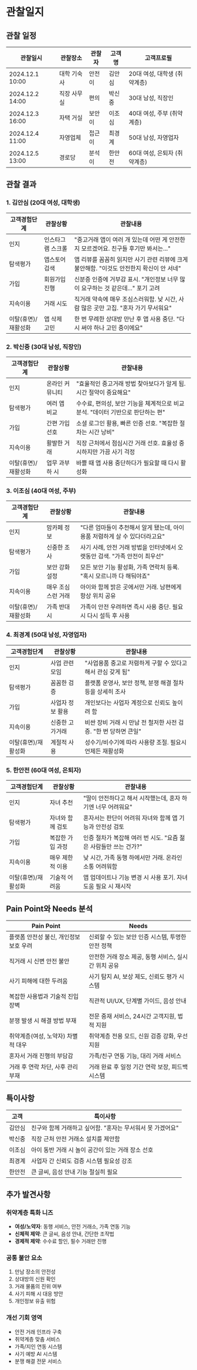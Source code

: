 # 관찰일지

## 관찰 일정

| 관찰일시 | 관찰장소 | 관찰자 | 고객명 | 고객프로필 |
|---------|---------|--------|--------|-----------|
| 2024.12.1 10:00 | 대학 기숙사 | 안전이 | 김안심 | 20대 여성, 대학생 (취약계층) |
| 2024.12.2 14:00 | 직장 사무실 | 편의 | 박신중 | 30대 남성, 직장인 |
| 2024.12.3 16:00 | 자택 거실 | 보안이 | 이조심 | 40대 여성, 주부 (취약계층) |
| 2024.12.4 11:00 | 자영업체 | 접근이 | 최경계 | 50대 남성, 자영업자 |
| 2024.12.5 13:00 | 경로당 | 분석이 | 한안전 | 60대 여성, 은퇴자 (취약계층) |

## 관찰 결과

### 1. 김안심 (20대 여성, 대학생)

| 고객경험단계 | 관찰상황 | 관찰내용 |
|------------|----------|----------|
| 인지 | 인스타그램 스크롤 | "중고거래 앱이 여러 개 있는데 어떤 게 안전한지 모르겠어요. 친구들 후기만 봐서는..." |
| 탐색평가 | 앱스토어 검색 | 앱 리뷰를 꼼꼼히 읽지만 사기 관련 리뷰에 크게 불안해함. "이것도 안전한지 확신이 안 서네" |
| 가입 | 회원가입 진행 | 신분증 인증에 거부감 표시. "개인정보 너무 많이 요구하는 것 같은데..." 포기 고려 |
| 지속이용 | 거래 시도 | 직거래 약속에 매우 조심스러워함. 낮 시간, 사람 많은 곳만 고집. "혼자 가기 무서워요" |
| 이탈(휴면)/재활성화 | 앱 삭제 고민 | 한 번 무례한 상대방 만난 후 앱 사용 중단. "다시 써야 하나 고민 중이에요" |

### 2. 박신중 (30대 남성, 직장인)

| 고객경험단계 | 관찰상황 | 관찰내용 |
|------------|----------|----------|
| 인지 | 온라인 커뮤니티 | "효율적인 중고거래 방법 찾아보다가 알게 됨. 시간 절약이 중요해요" |
| 탐색평가 | 여러 앱 비교 | 수수료, 편의성, 보안 기능을 체계적으로 비교 분석. "데이터 기반으로 판단하는 편" |
| 가입 | 간편 가입 선호 | 소셜 로그인 활용, 빠른 인증 선호. "복잡한 절차는 시간 낭비" |
| 지속이용 | 활발한 거래 | 직장 근처에서 점심시간 거래 선호. 효율성 중시하지만 가끔 사기 걱정 |
| 이탈(휴면)/재활성화 | 업무 과부하 시 | 바쁠 때 앱 사용 중단하다가 필요할 때 다시 활성화 |

### 3. 이조심 (40대 여성, 주부)

| 고객경험단계 | 관찰상황 | 관찰내용 |
|------------|----------|----------|
| 인지 | 맘카페 정보 | "다른 엄마들이 추천해서 알게 됐는데, 아이 용품 저렴하게 살 수 있다더라고요" |
| 탐색평가 | 신중한 조사 | 사기 사례, 안전 거래 방법을 인터넷에서 오랫동안 검색. "가족 안전이 최우선" |
| 가입 | 보안 강화 설정 | 모든 보안 기능 활성화, 가족 연락처 등록. "혹시 모르니까 다 해둬야죠" |
| 지속이용 | 매우 조심스런 거래 | 아이와 함께 밝은 곳에서만 거래. 남편에게 항상 위치 공유 |
| 이탈(휴면)/재활성화 | 가족 반대 시 | 가족이 안전 우려하면 즉시 사용 중단. 필요시 다시 설득 후 사용 |

### 4. 최경계 (50대 남성, 자영업자)

| 고객경험단계 | 관찰상황 | 관찰내용 |
|------------|----------|----------|
| 인지 | 사업 관련 모임 | "사업용품 중고로 저렴하게 구할 수 있다고 해서 관심 갖게 됨" |
| 탐색평가 | 꼼꼼한 검증 | 플랫폼 운영사, 보안 정책, 분쟁 해결 절차 등을 상세히 조사 |
| 가입 | 사업자 정보 활용 | 개인보다는 사업자 계정으로 신뢰도 높이려 함 |
| 지속이용 | 신중한 고가거래 | 비싼 장비 거래 시 만남 전 철저한 사전 검증. "한 번 당하면 큰일" |
| 이탈(휴면)/재활성화 | 계절적 사용 | 성수기/비수기에 따라 사용량 조절. 필요시 언제든 재활성화 |

### 5. 한안전 (60대 여성, 은퇴자)

| 고객경험단계 | 관찰상황 | 관찰내용 |
|------------|----------|----------|
| 인지 | 자녀 추천 | "딸이 안전하다고 해서 시작했는데, 혼자 하기엔 너무 어려워요" |
| 탐색평가 | 자녀와 함께 검토 | 혼자서는 판단이 어려워 자녀와 함께 앱 기능과 안전성 검토 |
| 가입 | 복잡한 가입 과정 | 인증 절차가 복잡해 여러 번 시도. "요즘 젊은 사람들만 쓰는 건가?" |
| 지속이용 | 매우 제한적 이용 | 낮 시간, 가족 동행 하에서만 거래. 온라인 소통 어려워함 |
| 이탈(휴면)/재활성화 | 기술적 어려움 | 앱 업데이트나 기능 변경 시 사용 포기. 자녀 도움 필요 시 재시작 |

## Pain Point와 Needs 분석

| Pain Point | Needs |
|-----------|-------|
| 플랫폼 안전성 불신, 개인정보 보호 우려 | 신뢰할 수 있는 보안 인증 시스템, 투명한 안전 정책 |
| 직거래 시 신변 안전 불안 | 안전한 거래 장소 제공, 동행 서비스, 실시간 위치 공유 |
| 사기 피해에 대한 두려움 | 사기 탐지 AI, 보상 제도, 신뢰도 평가 시스템 |
| 복잡한 사용법과 기술적 진입장벽 | 직관적 UI/UX, 단계별 가이드, 음성 안내 |
| 분쟁 발생 시 해결 방법 부재 | 전문 중재 서비스, 24시간 고객지원, 법적 지원 |
| 취약계층(여성, 노약자) 차별적 대우 | 취약계층 전용 모드, 신원 검증 강화, 우선 지원 |
| 혼자서 거래 진행의 부담감 | 가족/친구 연동 기능, 대리 거래 서비스 |
| 거래 후 연락 차단, 사후 관리 부재 | 거래 완료 후 일정 기간 연락 보장, 피드백 시스템 |

## 특이사항

| 고객 | 특이사항 |
|------|----------|
| 김안심 | 친구와 함께 거래하고 싶어함. "혼자는 무서워서 못 가겠어요" |
| 박신중 | 직장 근처 안전 거래소 설치를 제안함 |
| 이조심 | 아이 동반 거래 시 놀이 공간이 있는 거래 장소 선호 |
| 최경계 | 사업자 간 신뢰도 검증 시스템 필요성 강조 |
| 한안전 | 큰 글씨, 음성 안내 기능 절실히 필요 |

## 추가 발견사항

### 취약계층 특화 니즈
- **여성/노약자**: 동행 서비스, 안전 거래소, 가족 연동 기능
- **신체적 제약**: 큰 글씨, 음성 안내, 간단한 조작법
- **경제적 제약**: 수수료 할인, 필수 거래만 진행

### 공통 불안 요소
1. 만남 장소의 안전성
2. 상대방의 신원 확인
3. 거래 물품의 진위 여부
4. 사기 피해 시 대응 방안
5. 개인정보 유출 위험

### 개선 기회 영역
- 안전 거래 인프라 구축
- 취약계층 맞춤 서비스
- 가족/지인 연동 시스템
- 사기 예방 AI 시스템
- 분쟁 해결 전문 서비스